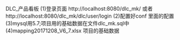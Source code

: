 DLC_产品看板
	(1)登录页面 http://localhost:8080/dlc_mk/ 或者  http://localhost:8080/dlc_mk/dlc/user/login
	(2)配置好conf 里面的配置
	(3)mysql用5.7;项目用的基础数据在文件dlc_mk.sql中
	(4)mapping20171208_V6_7.xlsx 项目的基础数据